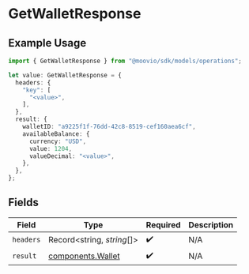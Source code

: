 # GetWalletResponse

## Example Usage

```typescript
import { GetWalletResponse } from "@moovio/sdk/models/operations";

let value: GetWalletResponse = {
  headers: {
    "key": [
      "<value>",
    ],
  },
  result: {
    walletID: "a9225f1f-76dd-42c8-8519-cef160aea6cf",
    availableBalance: {
      currency: "USD",
      value: 1204,
      valueDecimal: "<value>",
    },
  },
};
```

## Fields

| Field                                                  | Type                                                   | Required                                               | Description                                            |
| ------------------------------------------------------ | ------------------------------------------------------ | ------------------------------------------------------ | ------------------------------------------------------ |
| `headers`                                              | Record<string, *string*[]>                             | :heavy_check_mark:                                     | N/A                                                    |
| `result`                                               | [components.Wallet](../../models/components/wallet.md) | :heavy_check_mark:                                     | N/A                                                    |